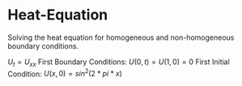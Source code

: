 # Heat-Equation
Solving the heat equation for homogeneous and non-homogeneous boundary conditions.

$U_t = U_{xx}$ 
First Boundary Conditions: $U(0,t) = U(1,0) = 0$
First Initial Condition: $U(x,0) = sin^2(2*pi*x)$
